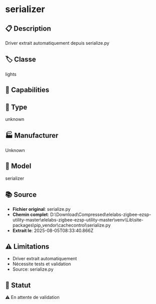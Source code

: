# serializer

## 📋 Description
Driver extrait automatiquement depuis serialize.py

## 🏷️ Classe
lights

## 🔧 Capabilities


## 📡 Type
unknown

## 🏭 Manufacturer
Unknown

## 📱 Model
serializer

## 📚 Source
- **Fichier original**: serialize.py
- **Chemin complet**: D:\Download\Compressed\elelabs-zigbee-ezsp-utility-master\elelabs-zigbee-ezsp-utility-master\venv\Lib\site-packages\pip\_vendor\cachecontrol\serialize.py
- **Extrait le**: 2025-08-05T08:33:40.866Z

## ⚠️ Limitations
- Driver extrait automatiquement
- Nécessite tests et validation
- Source: serialize.py

## 🚀 Statut
⚠️ En attente de validation
